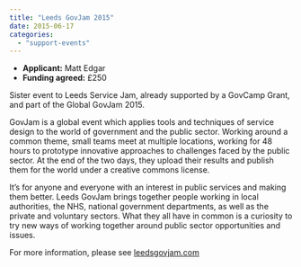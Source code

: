 ```yaml
---
title: "Leeds GovJam 2015"
date: 2015-06-17
categories: 
  - "support-events"
---
```


- **Applicant:** Matt Edgar
- **Funding agreed:** £250

Sister event to Leeds Service Jam, already supported by a GovCamp Grant, and part of the Global GovJam 2015.

GovJam is a global event which applies tools and techniques of service design to the world of government and the public sector. Working around a common theme, small teams meet at multiple locations, working for 48 hours to prototype innovative approaches to challenges faced by the public sector. At the end of the two days, they upload their results and publish them for the world under a creative commons license.

It’s for anyone and everyone with an interest in public services and making them better. Leeds GovJam brings together people working in local authorities, the NHS, national government departments, as well as the private and voluntary sectors. What they all have in common is a curiosity to try new ways of working together around public sector opportunities and issues.

For more information, please see [leedsgovjam.com](http://leedsgovjam.com)
